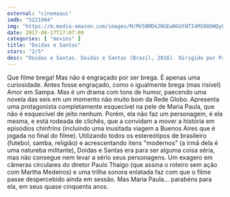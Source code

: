 ```yaml
---
external: "cinemaqui"
imdb: "5221004"
img: "https://m.media-amazon.com/images/M/MV5BMDk2NGEwNGUtNTI4MS00OWQyLTg5MWUtMmE5YmE0NjdlN2ZhXkEyXkFqcGdeQXVyMTkzODUwNzk@._V1_SY150_CR0,0,101,150_.jpg"
date: 2017-08-17T17:07:09
categories: [ "movies" ]
title: "Doidas e Santas"
stars: "2/5"
desc: "Doidas e Santas. Doidas e Santas (Brazil, 2016). Dirigido por Paulo Thiago. Escrito por Martha Medeiros, Paulo Thiago. Com Maria Paula (Beatriz), Georgiana Góes (Berenice), Flávia Alessandra, Jonas Bloch, Roberto Bonfim, Nicette Bruno (Elda), Fernando Caruso, Zeca Carvalho (Cadu), Iván Espeche (Juan)."
---
```

Que filme brega! Mas não é engraçado por ser brega. É apenas uma curiosidade. Antes fosse engraçado, como o igualmente brega (mas risível) Amor em Sampa. Mas é um drama com tons de humor, paecendo uma novela das seis em um momento não muito bom da Rede Globo. Apresenta uma protagonista completamente esquecível na pele de Maria Paula, que não é esquecível de jeito nenhum. Porém, ela não faz um personagem, é ela mesma, e está rodeada de clichês, que a convidam a mover a história em episódios chinfrins (incluindo uma inusitada viagem a Buenos Aires que é jogada no final do filme). Utilizando todos os estereótipos de brasileiro (futebol, samba, religião) e acrescentando itens "modernos" (a irmã dela é uma natureba militante), Doidas e Santas era para ser alguma coisa séria, mas não consegue nem levar a sério seus personagens. Um exagero em câmeras circulares do diretor Paulo Thaigo (que assina o roteiro sem ação com Martha Medeiros) e uma trilha sonora enlatada faz com que o filme passe despercebido ainda em sessão. Mas Maria Paula... parabéns para ela, em seus quase cinquenta anos.
